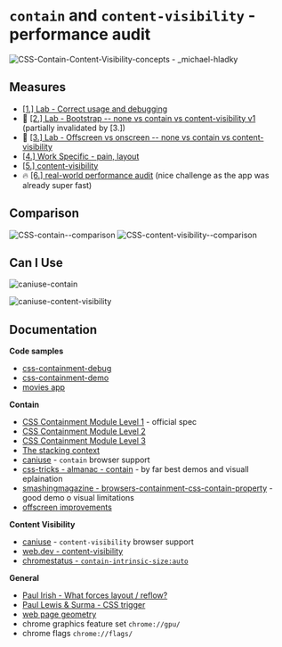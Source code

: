# `contain` and `content-visibility` - performance audit

![CSS-Contain-Content-Visibility-concepts - _michael-hladky](https://user-images.githubusercontent.com/10064416/159817327-bb2a7e22-99e9-4f71-be77-84f2dfadf435.png)


## Measures

- [[1.] Lab - Correct usage and debugging](https://github.com/push-based/css-contain-research/blob/master/usage-and-debugging)
- 💪 [[2.] Lab - Bootstrap -- none vs contain vs content-visibility v1](https://github.com/push-based/css-contain-research/tree/master/bootstrap-v1) (partially invalidated by [3.])
- 💪 [[3.] Lab - Offscreen vs onscreen -- none vs contain vs content-visibility](https://github.com/push-based/css-contain-research/tree/master/offscreen)
- [[4.] Work Specific - pain, layout](https://github.com/push-based/css-contain-research/tree/master/contain-impact-properties)
- [[5.] content-visibility](https://github.com/push-based/css-contain-research/tree/master/content-visibility-impact-properties)
- 🔥 [[6.] real-world performance audit](https://github.com/push-based/css-contain-research/blob/master/angular-movies-audit) (nice challenge as the app was already super fast)

## Comparison

![CSS-contain--comparison](https://user-images.githubusercontent.com/10064416/159817372-ea9178ed-c466-454b-8e6f-83a02ef5ad6e.png)
![CSS-content-visibility--comparison](https://user-images.githubusercontent.com/95690470/159824234-5ce4dc89-45a2-4a15-81e2-4e33dace104c.png)

## Can I Use

![caniuse-contain](https://user-images.githubusercontent.com/95690470/159102200-d3232902-b71f-413d-a473-36994e26f4e9.PNG)

![caniuse-content-visibility](https://user-images.githubusercontent.com/95690470/159102242-d328c5c5-d0ba-44ad-a969-02d58a938a5e.PNG)

## Documentation

**Code samples**
- [css-containment-debug](https://stackblitz.com/edit/css-containment-debug)
- [css-containment-demo](https://stackblitz.com/edit/css-containment-demo)
- [movies app](https://github.com/tastejs/angular-movies)

**Contain**
- [CSS Containment Module Level 1](https://www.w3.org/TR/css-contain-1/) - official spec  
- [CSS Containment Module Level 2](https://www.w3.org/TR/css-contain-2/)
- [CSS Containment Module Level 3](https://www.w3.org/TR/css-contain-3/)
- [The stacking context](https://developer.mozilla.org/en-US/docs/Web/CSS/CSS_Positioning/Understanding_z_index/The_stacking_context)
- [caniuse](https://caniuse.com/mdn-css_properties_contain) - `contain` browser support   
- [css-tricks - almanac - contain](https://css-tricks.com/almanac/properties/c/contain/) - by far best demos and visuall eplaination
- [smashingmagazine - browsers-containment-css-contain-property](https://www.smashingmagazine.com/2019/12/browsers-containment-css-contain-property/) - good demo o visual limitations
- [offscreen improvements](https://developer.mozilla.org/en-US/docs/Web/CSS/CSS_Containment#paint_containment)

**Content Visibility**
- [caniuse](https://caniuse.com/css-content-visibility) - `content-visibility` browser support  
- [web.dev - content-visibility](https://web.dev/content-visibility/)
- [chromestatus - `contain-intrinsic-size:auto`](https://chromestatus.com/feature/6740477866934272#:~:text=Feature%3A%20auto%20keyword%20for%20contain,through%20content%2Dvisibility%3A%20auto.)

**General**
- [Paul Irish - What forces layout / reflow?](https://gist.github.com/paulirish/5d52fb081b3570c81e3a)
- [Paul Lewis & Surma - CSS trigger](https://csstriggers.com/)
- [web page geometry](https://docs.google.com/document/d/1WZKlOSUK4XI0Le0fgCsyUTVw0dTwutZXGWwzlHXewiU)
- chrome graphics feature set `chrome://gpu/`
- chrome flags `chrome://flags/`
